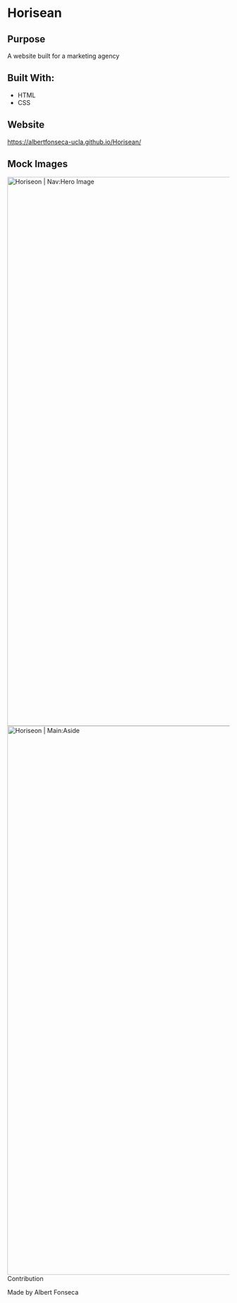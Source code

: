 # Horisean

## Purpose

A website built for a marketing agency

## Built With:

- HTML
- CSS

## Website

https://albertfonseca-ucla.github.io/Horisean/

## Mock Images

<img width="1245" alt="Horiseon | Nav:Hero Image" src="https://user-images.githubusercontent.com/82438047/116190094-db78a700-a6de-11eb-8f68-0d59b5beb4ad.png">
<img width ="1245" alt="Horiseon | Main:Aside" src="https://user-images.githubusercontent.com/82438047/116190190-04993780-a6df-11eb-830d-c4fdfc77072d.png"

## Contribution

Made by Albert Fonseca

